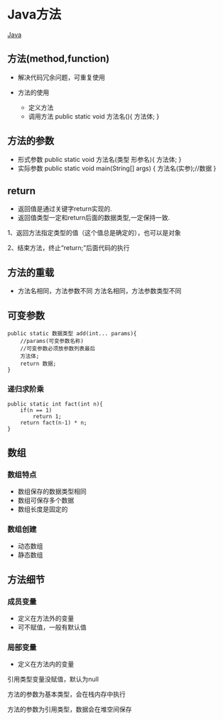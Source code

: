 # Java方法
[Java](/back/java/README)


## 方法(method,function)

- 解决代码冗余问题，可重复使用

- 方法的使用
  - 定义方法
  - 调用方法
      public static void 方法名(){ 
          方法体;
      }

## 方法的参数

- 形式参数
      public static void 方法名(类型 形参名){ 
          方法体;
      }
- 实际参数
      public static void main(String[] args) {
      	方法名(实参);//数据
      }



## return

- 返回值是通过关键字return实现的.
- 返回值类型一定和return后面的数据类型,一定保持一致.

1、返回方法指定类型的值（这个值总是确定的），也可以是对象

2、结束方法，终止“return;”后面代码的执行

## 方法的重载

- 方法名相同，方法参数不同
  方法名相同，方法参数类型不同	

## 可变参数

    public static 数据类型 add(int... params){
        //params(可变参数名称)
        //可变参数必须放参数列表最后
        方法体;
        return 数据;
    }



### 递归求阶乘

    public static int fact(int n){
        if(n == 1) 
            return 1;
        return fact(n-1) * n;
    } 



## 数组

### 数组特点

- 数组保存的数据类型相同
- 数组可保存多个数据
- 数组长度是固定的

### 数组创建

- 动态数组
- 静态数组

## 方法细节

### 成员变量

- 定义在方法外的变量
- 可不赋值，一般有默认值

### 局部变量

- 定义在方法内的变量

引用类型变量没赋值，默认为null

方法的参数为基本类型，会在栈内存中执行

方法的参数为引用类型，数据会在堆空间保存






